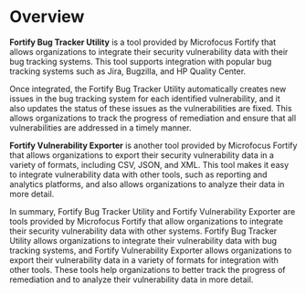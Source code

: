 # Overview

**Fortify Bug Tracker Utility** is a tool provided by Microfocus Fortify that allows organizations to integrate their security vulnerability data with their bug tracking systems. This tool supports integration with popular bug tracking systems such as Jira, Bugzilla, and HP Quality Center.

Once integrated, the Fortify Bug Tracker Utility automatically creates new issues in the bug tracking system for each identified vulnerability, and it also updates the status of these issues as the vulnerabilities are fixed. This allows organizations to track the progress of remediation and ensure that all vulnerabilities are addressed in a timely manner.

**Fortify Vulnerability Exporter** is another tool provided by Microfocus Fortify that allows organizations to export their security vulnerability data in a variety of formats, including CSV, JSON, and XML. This tool makes it easy to integrate vulnerability data with other tools, such as reporting and analytics platforms, and also allows organizations to analyze their data in more detail.

In summary, Fortify Bug Tracker Utility and Fortify Vulnerability Exporter are tools provided by Microfocus Fortify that allow organizations to integrate their security vulnerability data with other systems. Fortify Bug Tracker Utility allows organizations to integrate their vulnerability data with bug tracking systems, and Fortify Vulnerability Exporter allows organizations to export their vulnerability data in a variety of formats for integration with other tools. These tools help organizations to better track the progress of remediation and to analyze their vulnerability data in more detail.